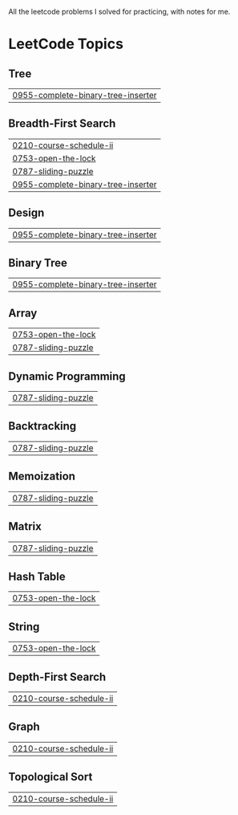 All the leetcode problems I solved for practicing, with notes for me.

<!---LeetCode Topics Start-->
# LeetCode Topics
## Tree
|  |
| ------- |
| [0955-complete-binary-tree-inserter](https://github.com/Alys9999/LeetcodePracticing/tree/master/0955-complete-binary-tree-inserter) |
## Breadth-First Search
|  |
| ------- |
| [0210-course-schedule-ii](https://github.com/Alys9999/LeetcodePracticing/tree/master/0210-course-schedule-ii) |
| [0753-open-the-lock](https://github.com/Alys9999/LeetcodePracticing/tree/master/0753-open-the-lock) |
| [0787-sliding-puzzle](https://github.com/Alys9999/LeetcodePracticing/tree/master/0787-sliding-puzzle) |
| [0955-complete-binary-tree-inserter](https://github.com/Alys9999/LeetcodePracticing/tree/master/0955-complete-binary-tree-inserter) |
## Design
|  |
| ------- |
| [0955-complete-binary-tree-inserter](https://github.com/Alys9999/LeetcodePracticing/tree/master/0955-complete-binary-tree-inserter) |
## Binary Tree
|  |
| ------- |
| [0955-complete-binary-tree-inserter](https://github.com/Alys9999/LeetcodePracticing/tree/master/0955-complete-binary-tree-inserter) |
## Array
|  |
| ------- |
| [0753-open-the-lock](https://github.com/Alys9999/LeetcodePracticing/tree/master/0753-open-the-lock) |
| [0787-sliding-puzzle](https://github.com/Alys9999/LeetcodePracticing/tree/master/0787-sliding-puzzle) |
## Dynamic Programming
|  |
| ------- |
| [0787-sliding-puzzle](https://github.com/Alys9999/LeetcodePracticing/tree/master/0787-sliding-puzzle) |
## Backtracking
|  |
| ------- |
| [0787-sliding-puzzle](https://github.com/Alys9999/LeetcodePracticing/tree/master/0787-sliding-puzzle) |
## Memoization
|  |
| ------- |
| [0787-sliding-puzzle](https://github.com/Alys9999/LeetcodePracticing/tree/master/0787-sliding-puzzle) |
## Matrix
|  |
| ------- |
| [0787-sliding-puzzle](https://github.com/Alys9999/LeetcodePracticing/tree/master/0787-sliding-puzzle) |
## Hash Table
|  |
| ------- |
| [0753-open-the-lock](https://github.com/Alys9999/LeetcodePracticing/tree/master/0753-open-the-lock) |
## String
|  |
| ------- |
| [0753-open-the-lock](https://github.com/Alys9999/LeetcodePracticing/tree/master/0753-open-the-lock) |
## Depth-First Search
|  |
| ------- |
| [0210-course-schedule-ii](https://github.com/Alys9999/LeetcodePracticing/tree/master/0210-course-schedule-ii) |
## Graph
|  |
| ------- |
| [0210-course-schedule-ii](https://github.com/Alys9999/LeetcodePracticing/tree/master/0210-course-schedule-ii) |
## Topological Sort
|  |
| ------- |
| [0210-course-schedule-ii](https://github.com/Alys9999/LeetcodePracticing/tree/master/0210-course-schedule-ii) |
<!---LeetCode Topics End-->